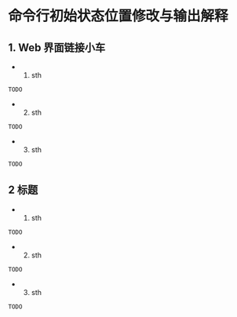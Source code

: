# 命令行初始状态位置修改与输出解释

## 1. Web 界面链接小车
- 1. sth
```
TODO
```

- 2. sth
```
TODO
```

- 3. sth
```
TODO
```

## 2 标题
- 1. sth
```
TODO
```

- 2. sth
```
TODO
```

- 3. sth
```
TODO
```
